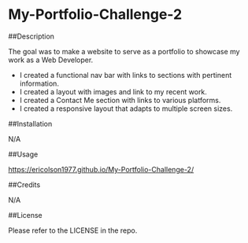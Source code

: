 # My-Portfolio-Challenge-2

##Description

The goal was to make a website to serve as a portfolio to showcase my work as a Web Developer. 

- I created a functional nav bar with links to sections with pertinent information. 
- I created a layout with images and link to my recent work. 
- I created a Contact Me section with links to various platforms.
- I created a responsive layout that adapts to multiple screen sizes.

##Installation

N/A

##Usage

https://ericolson1977.github.io/My-Portfolio-Challenge-2/



##Credits

N/A

##License

Please refer to the LICENSE in the repo.

